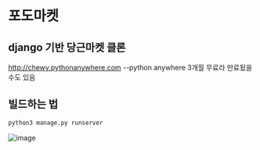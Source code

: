 # 포도마켓
## django 기반 당근마켓 클론

http://chewy.pythonanywhere.com --python anywhere 3개월 무료라 만료됬을 수도 있음

## 빌드하는 법
```python
python3 manage.py runserver
```

![image](https://user-images.githubusercontent.com/86515442/212464573-8bd36642-f34f-4d3f-a509-ad8e9a3758aa.png)
